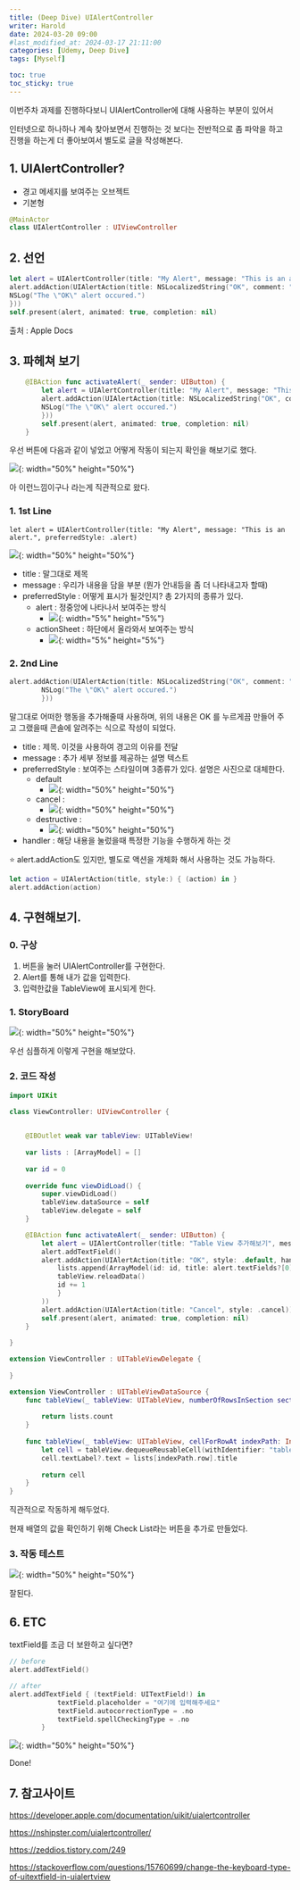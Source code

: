 ```yaml
---
title: (Deep Dive) UIAlertController
writer: Harold
date: 2024-03-20 09:00
#last_modified_at: 2024-03-17 21:11:00
categories: [Udemy, Deep Dive]
tags: [Myself]

toc: true
toc_sticky: true
---
```


이번주차 과제를 진행하다보니 UIAlertController에 대해 사용하는 부분이 있어서

인터넷으로 하나하나 계속 찾아보면서 진행하는 것 보다는 전반적으로 좀 파악을 하고 진행을 하는게 더 좋아보여서 별도로 글을 작성해본다.

## 1. UIAlertController?
- 경고 메세지를 보여주는 오브젝트
- 기본형
```swift
@MainActor
class UIAlertController : UIViewController
```

## 2. 선언

```swift
let alert = UIAlertController(title: "My Alert", message: "This is an alert.", preferredStyle: .alert) 
alert.addAction(UIAlertAction(title: NSLocalizedString("OK", comment: "Default action"), style: .default, handler: { _ in 
NSLog("The \"OK\" alert occured.")
}))
self.present(alert, animated: true, completion: nil)
```

출처 : Apple Docs

## 3. 파헤쳐 보기

```swift
    @IBAction func activateAlert(_ sender: UIButton) {
        let alert = UIAlertController(title: "My Alert", message: "This is an alert.", preferredStyle: .alert)
        alert.addAction(UIAlertAction(title: NSLocalizedString("OK", comment: "Default action"), style: .default, handler: { _ in
        NSLog("The \"OK\" alert occured.")
        }))
        self.present(alert, animated: true, completion: nil)
    }
```

우선 버튼에 다음과 같이 넣었고 어떻게 작동이 되는지 확인을 해보기로 했다.

![](https://i.esdrop.com/d/f/NrA2xlqacz/uTNnppwFeP.gif){: width="50%" height="50%"}

아 이런느낌이구나 라는게 직관적으로 왔다.

### 1. 1st Line
`let alert = UIAlertController(title: "My Alert", message: "This is an alert.", preferredStyle: .alert)`

![](https://i.esdrop.com/d/f/NrA2xlqacz/HIrWdSrMBf.png){: width="50%" height="50%"}

- title : 말그대로 제목
- message : 우리가 내용을 담을 부분 (뭔가 안내등을 좀 더 나타내고자 할때)
- preferredStyle : 어떻게 표시가 될것인지? 총 2가지의 종류가 있다.
    - alert : 정중앙에 나타나서 보여주는 방식
        - ![](https://i.esdrop.com/d/f/NrA2xlqacz/7QXtm4bhfc.png){: width="5%" height="5%"}
    - actionSheet : 하단에서 올라와서 보여주는 방식
        - ![](https://i.esdrop.com/d/f/NrA2xlqacz/hFxcfhA5Ss.png){: width="5%" height="5%"}

### 2. 2nd Line

```swift
alert.addAction(UIAlertAction(title: NSLocalizedString("OK", comment: "Default action"), style: .default, handler: { _ in
        NSLog("The \"OK\" alert occured.")
        }))
```

말그대로 어떠한 행동을 추가해줄때 사용하며, 위의 내용은 OK 를 누르게끔 만들어 주고 그랬을때 콘솔에 알려주는 식으로 작성이 되었다.

- title : 제목. 이것을 사용하여 경고의 이유를 전달
- message : 추가 세부 정보를 제공하는 설명 텍스트
- preferredStyle : 보여주는 스타일이며 3종류가 있다. 설명은 사진으로 대체한다.
    - default
        - ![](https://i.esdrop.com/d/f/NrA2xlqacz/ce1ZF04ifM.png){: width="50%" height="50%"}
    - cancel : 
        - ![](https://i.esdrop.com/d/f/NrA2xlqacz/n1DdeYPNA7.png){: width="50%" height="50%"}
    - destructive :
        - ![](https://i.esdrop.com/d/f/NrA2xlqacz/1jgHBc07mw.png){: width="50%" height="50%"}
- handler : 해당 내용을 눌렀을때 특정한 기능을 수행하게 하는 것

⭐️ alert.addAction도 있지만, 별도로 액션을 개체화 해서 사용하는 것도 가능하다.

```swift
let action = UIAlertAction(title, style:) { (action) in }
alert.addAction(action)
```


## 4. 구현해보기.
### 0. 구상
1. 버튼을 눌러 UIAlertController를 구현한다.
2. Alert를 통해 내가 값을 입력한다.
3. 입력한값을 TableView에 표시되게 한다.

### 1. StoryBoard
![](https://i.esdrop.com/d/f/NrA2xlqacz/aAbs10MT3o.png){: width="50%" height="50%"}

우선 심플하게 이렇게 구현을 해보았다.

### 2. 코드 작성
```swift
import UIKit

class ViewController: UIViewController {

    
    @IBOutlet weak var tableView: UITableView!
    
    var lists : [ArrayModel] = []
    
    var id = 0
    
    override func viewDidLoad() {
        super.viewDidLoad()
        tableView.dataSource = self
        tableView.delegate = self
    }

    @IBAction func activateAlert(_ sender: UIButton) {
        let alert = UIAlertController(title: "Table View 추가해보기", message: "내용을 입력해주세요", preferredStyle: .alert)
        alert.addTextField()
        alert.addAction(UIAlertAction(title: "OK", style: .default, handler: { [self] _ in
            lists.append(ArrayModel(id: id, title: alert.textFields?[0].text ?? ""))
            tableView.reloadData()
            id += 1
            }
        ))
        alert.addAction(UIAlertAction(title: "Cancel", style: .cancel))
        self.present(alert, animated: true, completion: nil)
    }
    
}

extension ViewController : UITableViewDelegate {
    
}

extension ViewController : UITableViewDataSource {
    func tableView(_ tableView: UITableView, numberOfRowsInSection section: Int) -> Int {
        
        return lists.count
    }
    
    func tableView(_ tableView: UITableView, cellForRowAt indexPath: IndexPath) -> UITableViewCell {
        let cell = tableView.dequeueReusableCell(withIdentifier: "table", for: indexPath)
        cell.textLabel?.text = lists[indexPath.row].title
        
        return cell
    }
}
```

직관적으로 작동하게 해두었다.

현재 배열의 값을 확인하기 위해 Check List라는 버튼을 추가로 만들었다.

### 3. 작동 테스트

![](https://i.esdrop.com/d/f/NrA2xlqacz/wgHwTqoE1n.gif){: width="50%" height="50%"}

잘된다.

## 6. ETC

textField를 조금 더 보완하고 싶다면?

```swift
// before
alert.addTextField()

// after
alert.addTextField { (textField: UITextField!) in 
            textField.placeholder = "여기에 입력해주세요"
            textField.autocorrectionType = .no
            textField.spellCheckingType = .no
        }
```

![](https://i.esdrop.com/d/f/NrA2xlqacz/JbU6MTeV2E.png){: width="50%" height="50%"}

Done!

## 7. 참고사이트

<https://developer.apple.com/documentation/uikit/uialertcontroller>

<https://nshipster.com/uialertcontroller/>

<https://zeddios.tistory.com/249>

<https://stackoverflow.com/questions/15760699/change-the-keyboard-type-of-uitextfield-in-uialertview>